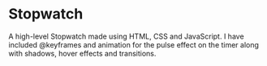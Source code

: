 # Stopwatch

A high-level Stopwatch made using HTML, CSS and JavaScript. I have included @keyframes and animation for the pulse effect on the timer along with shadows, hover effects and transitions.
